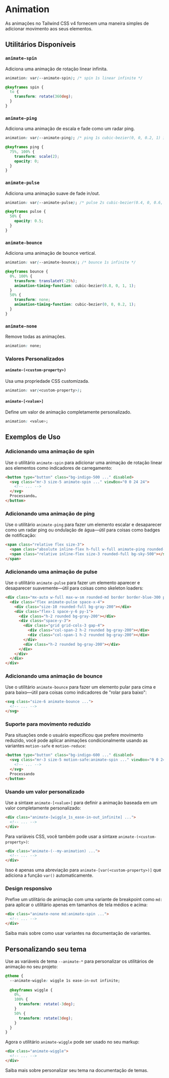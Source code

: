# Animation

As animações no Tailwind CSS v4 fornecem uma maneira simples de adicionar movimento aos seus elementos.

## Utilitários Disponíveis

### `animate-spin`
Adiciona uma animação de rotação linear infinita.

```css
animation: var(--animate-spin); /* spin 1s linear infinite */

@keyframes spin {
  to {
    transform: rotate(360deg);
  }
}
```

### `animate-ping`
Adiciona uma animação de escala e fade como um radar ping.

```css
animation: var(--animate-ping); /* ping 1s cubic-bezier(0, 0, 0.2, 1) infinite */

@keyframes ping {
  75%, 100% {
    transform: scale(2);
    opacity: 0;
  }
}
```

### `animate-pulse`
Adiciona uma animação suave de fade in/out.

```css
animation: var(--animate-pulse); /* pulse 2s cubic-bezier(0.4, 0, 0.6, 1) infinite */

@keyframes pulse {
  50% {
    opacity: 0.5;
  }
}
```

### `animate-bounce`
Adiciona uma animação de bounce vertical.

```css
animation: var(--animate-bounce); /* bounce 1s infinite */

@keyframes bounce {
  0%, 100% {
    transform: translateY(-25%);
    animation-timing-function: cubic-bezier(0.8, 0, 1, 1);
  }
  50% {
    transform: none;
    animation-timing-function: cubic-bezier(0, 0, 0.2, 1);
  }
}
```

### `animate-none`
Remove todas as animações.

```css
animation: none;
```

### Valores Personalizados

#### `animate-(<custom-property>)`
Usa uma propriedade CSS customizada.

```css
animation: var(<custom-property>);
```

#### `animate-[<value>]`
Define um valor de animação completamente personalizado.

```css
animation: <value>;
```

## Exemplos de Uso

### Adicionando uma animação de spin
Use o utilitário `animate-spin` para adicionar uma animação de rotação linear aos elementos como indicadores de carregamento:

```html
<button type="button" class="bg-indigo-500 ..." disabled>
  <svg class="mr-3 size-5 animate-spin ..." viewBox="0 0 24 24">
    <!-- ... -->
  </svg>
  Processando…
</button>
```

### Adicionando uma animação de ping
Use o utilitário `animate-ping` para fazer um elemento escalar e desaparecer como um radar ping ou ondulação de água—útil para coisas como badges de notificação:

```html
<span class="relative flex size-3">
  <span class="absolute inline-flex h-full w-full animate-ping rounded-full bg-sky-400 opacity-75"></span>
  <span class="relative inline-flex size-3 rounded-full bg-sky-500"></span>
</span>
```

### Adicionando uma animação de pulse
Use o utilitário `animate-pulse` para fazer um elemento aparecer e desaparecer suavemente—útil para coisas como skeleton loaders:

```html
<div class="mx-auto w-full max-w-sm rounded-md border border-blue-300 p-4">
  <div class="flex animate-pulse space-x-4">
    <div class="size-10 rounded-full bg-gray-200"></div>
    <div class="flex-1 space-y-6 py-1">
      <div class="h-2 rounded bg-gray-200"></div>
      <div class="space-y-3">
        <div class="grid grid-cols-3 gap-4">
          <div class="col-span-2 h-2 rounded bg-gray-200"></div>
          <div class="col-span-1 h-2 rounded bg-gray-200"></div>
        </div>
        <div class="h-2 rounded bg-gray-200"></div>
      </div>
    </div>
  </div>
</div>
```

### Adicionando uma animação de bounce
Use o utilitário `animate-bounce` para fazer um elemento pular para cima e para baixo—útil para coisas como indicadores de "rolar para baixo":

```html
<svg class="size-6 animate-bounce ...">
  <!-- ... -->
</svg>
```

### Suporte para movimento reduzido
Para situações onde o usuário especificou que prefere movimento reduzido, você pode aplicar animações condicionalmente usando as variantes `motion-safe` e `motion-reduce`:

```html
<button type="button" class="bg-indigo-600 ..." disabled>
  <svg class="mr-3 size-5 motion-safe:animate-spin ..." viewBox="0 0 24 24">
    <!-- ... -->
  </svg>
  Processando
</button>
```

### Usando um valor personalizado
Use a sintaxe `animate-[<value>]` para definir a animação baseada em um valor completamente personalizado:

```html
<div class="animate-[wiggle_1s_ease-in-out_infinite] ...">
  <!-- ... -->
</div>
```

Para variáveis CSS, você também pode usar a sintaxe `animate-(<custom-property>)`:

```html
<div class="animate-(--my-animation) ...">
  <!-- ... -->
</div>
```

Isso é apenas uma abreviação para `animate-[var(<custom-property>)]` que adiciona a função `var()` automaticamente.

### Design responsivo
Prefixe um utilitário de animação com uma variante de breakpoint como `md:` para aplicar o utilitário apenas em tamanhos de tela médios e acima:

```html
<div class="animate-none md:animate-spin ...">
  <!-- ... -->
</div>
```

Saiba mais sobre como usar variantes na documentação de variantes.

## Personalizando seu tema

Use as variáveis de tema `--animate-*` para personalizar os utilitários de animação no seu projeto:

```css
@theme {
  --animate-wiggle: wiggle 1s ease-in-out infinite;
  
  @keyframes wiggle {
    0%,
    100% {
      transform: rotate(-3deg);
    }
    50% {
      transform: rotate(3deg);
    }
  }
}
```

Agora o utilitário `animate-wiggle` pode ser usado no seu markup:

```html
<div class="animate-wiggle">
  <!-- ... -->
</div>
```

Saiba mais sobre personalizar seu tema na documentação de temas.

